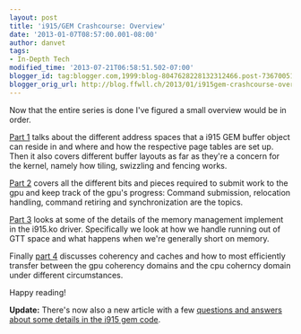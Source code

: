 ```yaml
---
layout: post
title: 'i915/GEM Crashcourse: Overview'
date: '2013-01-07T08:57:00.001-08:00'
author: danvet
tags:
- In-Depth Tech
modified_time: '2013-07-21T06:58:51.502-07:00'
blogger_id: tag:blogger.com,1999:blog-8047628228132312466.post-7367005160029620308
blogger_orig_url: http://blog.ffwll.ch/2013/01/i915gem-crashcourse-overview.html
---
```


Now that the entire series is done I've figured a small overview would be in order.



<a href="http://blog.ffwll.ch/2012/10/i915gem-crashcourse.html">Part 1</a> talks about the different address spaces that a i915 GEM buffer object can reside in and where and how the respective page tables are set up. Then it also covers different buffer layouts as far as they're a concern for the kernel, namely how tiling, swizzling and fencing works.



<a href="http://blog.ffwll.ch/2012/11/i915gem-crashcourse-part-2.html">Part 2</a> covers all the different bits and pieces required to submit work to the gpu and keep track of the gpu's progress: Command submission, relocation handling, command retiring and synchronization are the topics.



<a href="http://blog.ffwll.ch/2012/11/i915gem-crashcourse-part-3.html">Part 3</a> looks at some of the details of the memory management implement in the i915.ko driver. Specifically we look at how we handle running out of GTT space and what happens when we're generally short on memory.



Finally <a href="http://blog.ffwll.ch/2013/01/i915gem-crashcourse-part-4.html">part 4</a> discusses coherency and caches and how to most efficiently transfer between the gpu coherency domains and the cpu coherncy domain under different circumstances.



Happy reading! 

<b>Update:</b> There's now also a new article with a few <a href="http://blog.ffwll.ch/2013/05/i915gem-q.html">questions and answers about some details in the i915 gem code</a>.